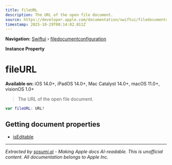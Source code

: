 ```yaml
---
title: fileURL
description: The URL of the open file document.
source: https://developer.apple.com/documentation/swiftui/filedocumentconfiguration/fileurl
timestamp: 2025-10-29T00:14:02.011Z
---
```


**Navigation:** [Swiftui](/documentation/swiftui) › [filedocumentconfiguration](/documentation/swiftui/filedocumentconfiguration)

**Instance Property**

# fileURL

**Available on:** iOS 14.0+, iPadOS 14.0+, Mac Catalyst 14.0+, macOS 11.0+, visionOS 1.0+

> The URL of the open file document.

```swift
var fileURL: URL?
```

## Getting document properties

- [isEditable](/documentation/swiftui/filedocumentconfiguration/iseditable)

---

*Extracted by [sosumi.ai](https://sosumi.ai) - Making Apple docs AI-readable.*
*This is unofficial content. All documentation belongs to Apple Inc.*

